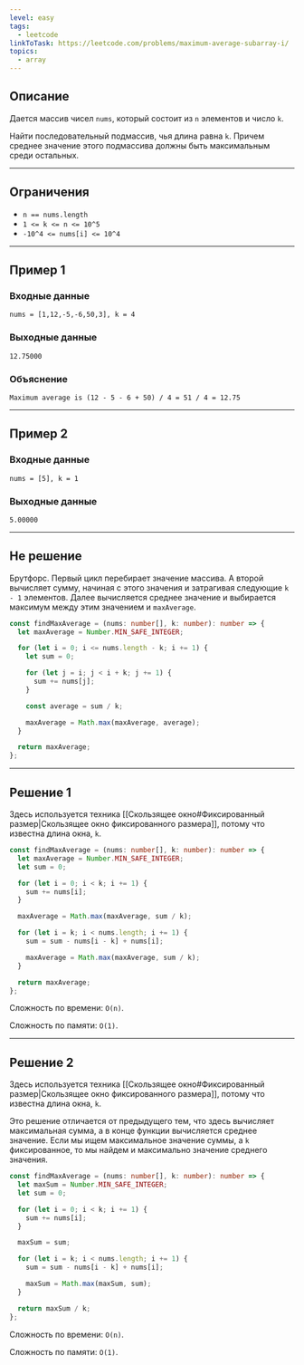 ```yaml
---
level: easy
tags:
  - leetcode
linkToTask: https://leetcode.com/problems/maximum-average-subarray-i/
topics:
  - array
---
```

## Описание

Дается массив чисел `nums`, который состоит из `n` элементов и число `k`.

Найти последовательный подмассив, чья длина равна `k`. Причем среднее значение этого подмассива должны быть максимальным среди остальных.

---
## Ограничения

- `n == nums.length`
- `1 <= k <= n <= 10^5`
- `-10^4 <= nums[i] <= 10^4`

---
## Пример 1

### Входные данные

```
nums = [1,12,-5,-6,50,3], k = 4
```
### Выходные данные

```
12.75000
```
### Объяснение

```
Maximum average is (12 - 5 - 6 + 50) / 4 = 51 / 4 = 12.75
```

---
## Пример 2

### Входные данные

```
nums = [5], k = 1
```
### Выходные данные

```
5.00000
```

---
## Не решение

Брутфорс. Первый цикл перебирает значение массива. А второй вычисляет сумму, начиная с этого значения и затрагивая следующие `k - 1` элементов. Далее вычисляется среднее значение и выбирается максимум между этим значением и `maxAverage`.

```typescript
const findMaxAverage = (nums: number[], k: number): number => {
  let maxAverage = Number.MIN_SAFE_INTEGER;

  for (let i = 0; i <= nums.length - k; i += 1) {
    let sum = 0;

    for (let j = i; j < i + k; j += 1) {
      sum += nums[j];
    }

    const average = sum / k;

    maxAverage = Math.max(maxAverage, average);
  }

  return maxAverage;
};
```

---
## Решение 1

Здесь используется техника [[Скользящее окно#Фиксированный размер|Скользящее окно фиксированного размера]], потому что известна длина окна, `k`.

```typescript
const findMaxAverage = (nums: number[], k: number): number => {
  let maxAverage = Number.MIN_SAFE_INTEGER;
  let sum = 0;

  for (let i = 0; i < k; i += 1) {
    sum += nums[i];
  }

  maxAverage = Math.max(maxAverage, sum / k);

  for (let i = k; i < nums.length; i += 1) {
    sum = sum - nums[i - k] + nums[i];

    maxAverage = Math.max(maxAverage, sum / k);
  }

  return maxAverage;
};
```

Сложность по времени: `O(n)`.

Сложность по памяти: `O(1)`.

---
## Решение 2

Здесь используется техника [[Скользящее окно#Фиксированный размер|Скользящее окно фиксированного размера]], потому что известна длина окна, `k`.

Это решение отличается от предыдущего тем, что здесь вычисляет максимальная сумма, а в конце функции вычисляется среднее значение. Если мы ищем максимальное значение суммы, а `k` фиксированное, то мы найдем и максимально значение среднего значения.

```typescript
const findMaxAverage = (nums: number[], k: number): number => {
  let maxSum = Number.MIN_SAFE_INTEGER;
  let sum = 0;

  for (let i = 0; i < k; i += 1) {
    sum += nums[i];
  }

  maxSum = sum;

  for (let i = k; i < nums.length; i += 1) {
    sum = sum - nums[i - k] + nums[i];

    maxSum = Math.max(maxSum, sum);
  }

  return maxSum / k;
};
```

Сложность по времени: `O(n)`.

Сложность по памяти: `O(1)`.